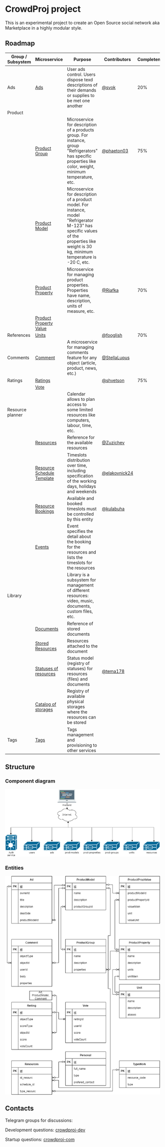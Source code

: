 # CrowdProj project

This is an experimental project to create an Open Source social network aka Marketplace in a highly modular style.

## Roadmap

| Group / Subsystem | Microservice                                                                   | Purpose                                                                                                                                                                                  | Contributors                                     | Completeness | 
|-------------------|--------------------------------------------------------------------------------|------------------------------------------------------------------------------------------------------------------------------------------------------------------------------------------|--------------------------------------------------|--------------|
| Ads               | [Ads](https://github.com/crowdproj/crowdproj-ad)                               | User ads control. Users dispose texd descriptions of their demands or supplies to be met one another                                                                                     | [@svok](https://github.com/svok)                 | 20%          |
| Product           |                                                                                |                                                                                                                                                                                          |                                                  |              |
|                   | [Product Group](https://github.com/crowdproj/crowdproj-product-groups)         | Microservice for description of a products group. For instance, group "Refrigerators" has specific properties like color, weight, minimum temperature, etc.                              | [@phaeton03](https://github.com/phaeton03)       | 75%          |
|                   | [Product Model](https://github.com/crowdproj/crowdproj-product-models)         | Microservice for description of a product model. For instance, model "Refrigerator M-123" has specific values of the properties like weight is 30 kg, minimum temperature is -20 C, etc. |                                                  |              |
|                   | [Product Property](https://github.com/crowdproj/crowdproj-product-properties)  | Microservice for managing product properties. Properties have name, description, units of measure, etc.                                                                                  | [@Riafka](https://github.com/Riafka)             | 70%          |
|                   | [Product Property Value]()                                                     |                                                                                                                                                                                          |                                                  |              |
| References        | [Units](https://github.com/crowdproj/crowdproj-units)                          |                                                                                                                                                                                          | [@fooglish](https://github.com/fooglish)         | 70%          |
| Comments          | [Comment](https://github.com/crowdproj/crowdproj-comments)                     | A microservice for managing comments feature for any object (article, product, news, etc.)                                                                                               | [@StellaLupus](https://github.com/StellaLupus)   |              |
| Ratings           | [Ratings](https://github.com/crowdproj/crowdproj-ratings)                      |                                                                                                                                                                                          | [@shvetson](https://github.com/shvetson)         | 75%          |
|                   | [Vote](https://github.com/crowdproj/crowdproj-ratings-votes)                   |                                                                                                                                                                                          |                                                  |              |
| Resource planner  |                                                                                | Calendar allows to plan access to some limited resources like computers, labour, time, etc.                                                                                              |                                                  |              |
|                   | [Resources](https://github.com/crowdproj/crowdproj-resources)                  | Reference for the available resources                                                                                                                                                    | [@Zuzichev](https://github.com/Zuzichev)         |              |
|                   | [Resource Schedule Template](https://github.com/crowdproj/crowdproj-resources-schedule-template)                                                 | Timeslots distribution over time, including specification of the working days, holidays and weekends                                                                                     | [@elakovnick24](https://github.com/elakovnick24) |              |
|                   | [Resource Bookings](https://github.com/crowdproj/crowdproj-resources-bookings) | Available and booked timeslots must be controlled by this entity                                                                                                                         | [@kulabuha](https://github.com/kulabuha)         |              |
|                   | [Events]()                                                                     | Event specifies the detail about the booking for the resources and lists the timeslots for the resources                                                                                 |                                                  |              |
| Library           |                                                                                | Library is a subsystem for management of different resources: video, music, documents, custom files, etc.                                                                                |                                                  |              |
|                   | [Documents](https://github.com/crowdproj/crowdproj-library-documents)          | Reference of stored documents                                                                                                                                                            |                                                  |              |
|                   | [Stored Resources](https://github.com/crowdproj/crowdproj-library-resources)   | Resources attached to the document                                                                                                                                                       |                                                  |              |
|                   | [Statuses of resources](https://github.com/crowdproj/crowdproj-library-statuses)| Status model (registry of statuses) for resources (files) and documents                                                                                                                  |[@tema178](https://github.com/tema178)
|                   | [Catalog of storages]()                                                        | Registry of available physical storages where the resources can be stored                                                                                                                |
| Tags              | [Tags](https://github.com/crowdproj/crowdproj-tags)                            | Tags management and provisioning to other services                                                                                                                                       |                                                  |              |

## Structure

### Component diagram

![Component diagram of the CrowdProj](imgs/crowdproj-components.drawio.png)

### Entities

![ER diagram of the CrowdProj](imgs/crowdproj-ER.drawio.png)

## Contacts

Telegram groups for discussions:

Development questions: [crowdproj-dev](https://t.me/crowdproj_dev)

Startup questions: [crowdproj-com](https://t.me/crowdproj_com)
